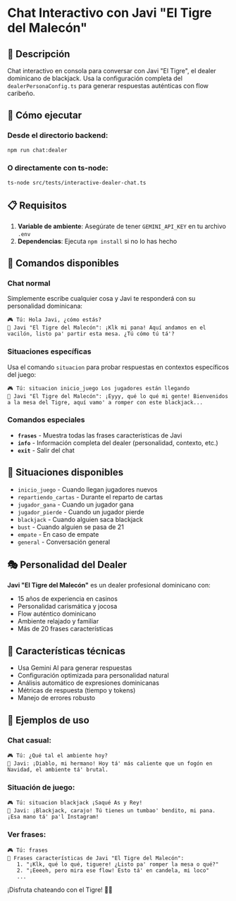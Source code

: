 # Chat Interactivo con Javi "El Tigre del Malecón"

## 🎰 Descripción

Chat interactivo en consola para conversar con Javi "El Tigre", el dealer dominicano de blackjack. Usa la configuración completa del `dealerPersonaConfig.ts` para generar respuestas auténticas con flow caribeño.

## 🚀 Cómo ejecutar

### Desde el directorio backend:

```bash
npm run chat:dealer
```

### O directamente con ts-node:

```bash
ts-node src/tests/interactive-dealer-chat.ts
```

## 📋 Requisitos

1. **Variable de ambiente**: Asegúrate de tener `GEMINI_API_KEY` en tu archivo `.env`
2. **Dependencias**: Ejecuta `npm install` si no lo has hecho

## 💬 Comandos disponibles

### Chat normal
Simplemente escribe cualquier cosa y Javi te responderá con su personalidad dominicana:

```
🎮 Tú: Hola Javi, ¿cómo estás?
🎰 Javi "El Tigre del Malecón": ¡Klk mi pana! Aquí andamos en el vacilón, listo pa' partir esta mesa. ¿Tú cómo tú tá'?
```

### Situaciones específicas
Usa el comando `situacion` para probar respuestas en contextos específicos del juego:

```
🎮 Tú: situacion inicio_juego Los jugadores están llegando
🎰 Javi "El Tigre del Malecón": ¡Eyyy, qué lo qué mi gente! Bienvenidos a la mesa del Tigre, aquí vamo' a romper con este blackjack...
```

### Comandos especiales

- **`frases`** - Muestra todas las frases características de Javi
- **`info`** - Información completa del dealer (personalidad, contexto, etc.)
- **`exit`** - Salir del chat

## 🎲 Situaciones disponibles

- `inicio_juego` - Cuando llegan jugadores nuevos
- `repartiendo_cartas` - Durante el reparto de cartas
- `jugador_gana` - Cuando un jugador gana
- `jugador_pierde` - Cuando un jugador pierde
- `blackjack` - Cuando alguien saca blackjack
- `bust` - Cuando alguien se pasa de 21
- `empate` - En caso de empate
- `general` - Conversación general

## 🎭 Personalidad del Dealer

**Javi "El Tigre del Malecón"** es un dealer profesional dominicano con:

- 15 años de experiencia en casinos
- Personalidad carismática y jocosa
- Flow auténtico dominicano
- Ambiente relajado y familiar
- Más de 20 frases características

## 🔧 Características técnicas

- Usa Gemini AI para generar respuestas
- Configuración optimizada para personalidad natural
- Análisis automático de expresiones dominicanas
- Métricas de respuesta (tiempo y tokens)
- Manejo de errores robusto

## 🎉 Ejemplos de uso

### Chat casual:
```
🎮 Tú: ¿Qué tal el ambiente hoy?
🎰 Javi: ¡Diablo, mi hermano! Hoy tá' más caliente que un fogón en Navidad, el ambiente tá' brutal.
```

### Situación de juego:
```
🎮 Tú: situacion blackjack ¡Saqué As y Rey!
🎰 Javi: ¡Blackjack, carajo! Tú tienes un tumbao' bendito, mi pana. ¡Esa mano tá' pa'l Instagram!
```

### Ver frases:
```
🎮 Tú: frases
🎪 Frases características de Javi "El Tigre del Malecón":
   1. "¡Klk, qué lo qué, tiguere! ¿Listo pa' romper la mesa o qué?"
   2. "¡Eeeeh, pero mira ese flow! Esto tá' en candela, mi loco"
   ...
```

¡Disfruta chateando con el Tigre! 🐅🎰